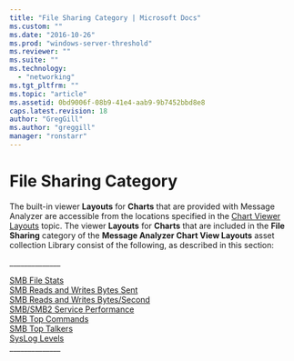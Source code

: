 ```yaml
---
title: "File Sharing Category | Microsoft Docs"
ms.custom: ""
ms.date: "2016-10-26"
ms.prod: "windows-server-threshold"
ms.reviewer: ""
ms.suite: ""
ms.technology: 
  - "networking"
ms.tgt_pltfrm: ""
ms.topic: "article"
ms.assetid: 0bd9006f-08b9-41e4-aab9-9b7452bbd8e8
caps.latest.revision: 18
author: "GregGill"
ms.author: "greggill"
manager: "ronstarr"
---
```

# File Sharing Category
The built-in viewer **Layouts** for **Charts** that are provided with Message Analyzer are accessible from the locations specified in the [Chart Viewer Layouts](../messageanalyzer_content/chart-viewer-layouts.md) topic. The viewer **Layouts** for **Charts** that are included in the **File Sharing** category of the **Message Analyzer Chart View Layouts** asset collection Library consist of the following, as described in this section:  
  
 _____________\_  
  
 [SMB File Stats](../messageanalyzer_content/smb-file-stats.md)   
 [SMB Reads and Writes Bytes Sent](../messageanalyzer_content/smb-reads-and-writes-bytes-sent.md)   
 [SMB Reads and Writes Bytes/Second](../messageanalyzer_content/smb-reads-and-writes-bytes-second.md)   
 [SMB/SMB2 Service Performance](../messageanalyzer_content/smb-smb2-service-performance.md)   
 [SMB Top Commands](../messageanalyzer_content/smb-top-commands.md)   
 [SMB Top Talkers](../messageanalyzer_content/smb-top-talkers.md)   
 [SysLog Levels](../messageanalyzer_content/syslog-levels.md)   
_____________\_